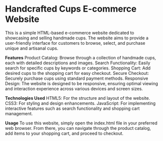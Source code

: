 # Handcrafted Cups E-commerce Website
This is a simple HTML-based e-commerce website dedicated to showcasing and selling handmade cups. The website aims to provide a user-friendly interface for customers to browse, select, and purchase unique and artisanal cups.


**Features**
Product Catalog: Browse through a collection of handmade cups, each with detailed descriptions and images.
Search Functionality: Easily search for specific cups by keywords or categories.
Shopping Cart: Add desired cups to the shopping cart for easy checkout.
Secure Checkout: Securely purchase cups using standard payment methods.
Responsive Design: The website is designed to be responsive, ensuring optimal viewing and interaction experience across various devices and screen sizes.

**Technologies Used**
HTML5: For the structure and layout of the website.
CSS3: For styling and design enhancements.
JavaScript: For implementing interactive features such as search functionality and shopping cart management.

**Usage**
To use this website, simply open the index.html file in your preferred web browser. From there, you can navigate through the product catalog, add items to your shopping cart, and proceed to checkout.
